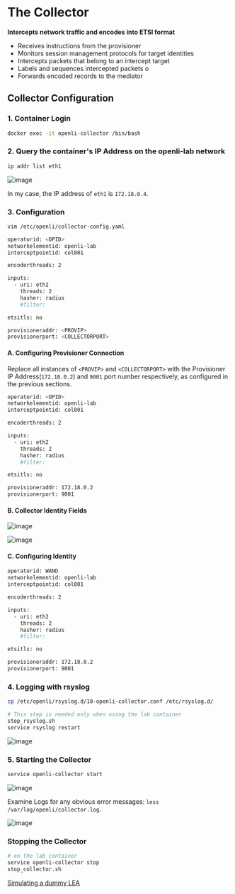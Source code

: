 # The Collector

**Intercepts network traffic and encodes into ETSI format**

* Receives instructions from the provisioner
* Monitors session management protocols for target identities
* Intercepts packets that belong to an intercept target
* Labels and sequences intercepted packets о
* Forwards encoded records to the mediator

## Collector Configuration

### 1. Container Login

```bash
docker exec -it openli-collector /bin/bash
```

### 2. Query the container's IP Address on the openli-lab network

```bash
ip addr list eth1
```

![image](https://github.com/ShubhamKumar89/OpenLI-Installation/assets/97805339/dbec43c3-c6cc-49d7-b4bb-49b6f771f126)

In my case, the IP address of `eth1` is `172.18.0.4`.

### 3. Configuration

```bash
vim /etc/openli/collector-config.yaml
```

```bash
operatorid: <OPID>
networkelementid: openli-lab
interceptpointid: col001

encoderthreads: 2

inputs:
  - uri: eth2
    threads: 2
    hasher: radius
    #filter:

etsitls: no

provisioneraddr: <PROVIP>
provisionerport: <COLLECTORPORT>
```

#### A. Configuring Provisioner Connection

Replace all instances of `<PROVIP>` and `<COLLECTORPORT>` with the Provisioner IP Address(`172.18.0.2`) and `9001` port number respectively, as configured in the previous sections.

```bash
operatorid: <OPID>
networkelementid: openli-lab
interceptpointid: col001

encoderthreads: 2

inputs:
  - uri: eth2
    threads: 2
    hasher: radius
    #filter:

etsitls: no

provisioneraddr: 172.18.0.2
provisionerport: 9001
```

#### B. Collector Identity Fields

![image](https://github.com/ShubhamKumar89/OpenLI-Installation/assets/97805339/71a3bbb3-a8d6-4022-95d6-2903cb881b0f)

![image](https://github.com/ShubhamKumar89/OpenLI-Installation/assets/97805339/eb51c6c9-2c18-46b0-9809-c41867cd74dc)

#### C. Configuring Identity

```bash
operatorid: WAND
networkelementid: openli-lab
interceptpointid: col001

encoderthreads: 2

inputs:
  - uri: eth2
    threads: 2
    hasher: radius
    #filter:

etsitls: no

provisioneraddr: 172.18.0.2
provisionerport: 9001
```

### 4. Logging with rsyslog

```bash
cp /etc/openli/rsyslog.d/10-openli-collector.conf /etc/rsyslog.d/

# This step is needed only when using the lab container
stop_rsyslog.sh
service rsyslog restart
```

![image](https://github.com/ShubhamKumar89/OpenLI-Installation/assets/97805339/dac912a2-6ee3-499d-a7a2-cbde340cd7d5)

### 5. Starting the Collector

```bash
service openli-collector start
```

![image](https://github.com/ShubhamKumar89/OpenLI-Installation/assets/97805339/8797d54c-2b9e-4c9c-b71a-1d47769c6a62)

Examine Logs for any obvious error messages: `less /var/log/openli/collector.log`.

![image](https://github.com/ShubhamKumar89/OpenLI-Installation/assets/97805339/10c96fd2-bd80-47cb-af24-1641f6b090da)

### Stopping the Collector

```bash
# on the lab container 
service openli-collector stop
stop_collector.sh
```

[Simulating a dummy LEA](./dummy-LEA.md)